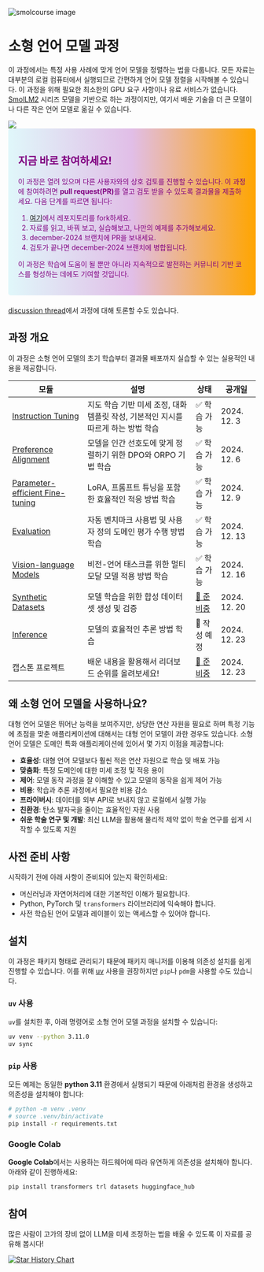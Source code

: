 ![smolcourse image](../banner.png)

# 소형 언어 모델 과정

이 과정에서는 특정 사용 사례에 맞게 언어 모델을 정렬하는 법을 다룹니다. 모든 자료는 대부분의 로컬 컴퓨터에서 실행되므로 간편하게 언어 모델 정렬을 시작해볼 수 있습니다. 이 과정을 위해 필요한 최소한의 GPU 요구 사항이나 유료 서비스가 없습니다. [SmolLM2](https://github.com/huggingface/smollm/tree/main) 시리즈 모델을 기반으로 하는 과정이지만, 여기서 배운 기술을 더 큰 모델이나 다른 작은 언어 모델로 옮길 수 있습니다.

<a href="http://hf.co/join/discord">
<img src="https://img.shields.io/badge/Discord-7289DA?&logo=discord&logoColor=white"/>
</a>

<div style="background: linear-gradient(to right, #e0f7fa, #e1bee7, orange); padding: 20px; border-radius: 5px; margin-bottom: 20px; color: purple;">
    <h2>지금 바로 참여하세요!</h2>
    <p>이 과정은 열려 있으며 다른 사용자와의 상호 검토를 진행할 수 있습니다. 이 과정에 참여하려면 <strong>pull request(PR)</strong>를 열고 검토 받을 수 있도록 결과물을 제출하세요. 다음 단계를 따르면 됩니다:</p>
    <ol>
        <li><a href="https://github.com/huggingface/smol-course/fork">여기</a>에서 레포지토리를 fork하세요.</li>
        <li>자료를 읽고, 바꿔 보고, 실습해보고, 나만의 예제를 추가해보세요.</li>
        <li>december-2024 브랜치에 PR을 보내세요.</li>
        <li>검토가 끝나면 december-2024 브랜치에 병합됩니다.</li>
    </ol>
    <p>이 과정은 학습에 도움이 될 뿐만 아니라 지속적으로 발전하는 커뮤니티 기반 코스를 형성하는 데에도 기여할 것입니다.</p>
</div>

[discussion thread](https://github.com/huggingface/smol-course/discussions/2#discussion-7602932)에서 과정에 대해 토론할 수도 있습니다.

## 과정 개요

이 과정은 소형 언어 모델의 초기 학습부터 결과물 배포까지 실습할 수 있는 실용적인 내용을 제공합니다.

| 모듈 | 설명 | 상태 | 공개일 |
|--------|-------------|---------|--------------|
| [Instruction Tuning](./1_instruction_tuning) | 지도 학습 기반 미세 조정, 대화 템플릿 작성, 기본적인 지시를 따르게 하는 방법 학습 | ✅ 학습 가능 | 2024. 12. 3 |
| [Preference Alignment](./2_preference_alignment) | 모델을 인간 선호도에 맞게 정렬하기 위한 DPO와 ORPO 기법 학습 | ✅ 학습 가능 | 2024. 12. 6 |
| [Parameter-efficient Fine-tuning](./3_parameter_efficient_finetuning) | LoRA, 프롬프트 튜닝을 포함한 효율적인 적응 방법 학습 | ✅ 학습 가능 | 2024. 12. 9 |
| [Evaluation](./4_evaluation) | 자동 벤치마크 사용법 및 사용자 정의 도메인 평가 수행 방법 학습 | ✅ 학습 가능 | 2024. 12. 13 |
| [Vision-language Models](./5_vision_language_models) | 비전-언어 태스크를 위한 멀티모달 모델 적용 방법 학습 | ✅ 학습 가능 | 2024. 12. 16 |
| [Synthetic Datasets](./6_synthetic_datasets) | 모델 학습을 위한 합성 데이터셋 생성 및 검증 | [🚧 준비중](https://github.com/huggingface/smol-course/issues/83) | 2024. 12. 20 |
| [Inference](./7_inference) | 모델의 효율적인 추론 방법 학습 | 📝 작성 예정 | 2024. 12. 23 |
| 캡스톤 프로젝트 | 배운 내용을 활용해서 리더보드 순위를 올려보세요! | [🚧 준비중](https://github.com/huggingface/smol-course/pull/97) | 2024. 12. 23 |

## 왜 소형 언어 모델을 사용하나요?

대형 언어 모델은 뛰어난 능력을 보여주지만, 상당한 연산 자원을 필요로 하며 특정 기능에 초점을 맞춘 애플리케이션에 대해서는 대형 언어 모델이 과한 경우도 있습니다. 소형 언어 모델은 도메인 특화 애플리케이션에 있어서 몇 가지 이점을 제공합니다: 

- **효율성**: 대형 언어 모델보다 훨씬 적은 연산 자원으로 학습 및 배포 가능
- **맞춤화**: 특정 도메인에 대한 미세 조정 및 적응 용이
- **제어**: 모델 동작 과정을 잘 이해할 수 있고 모델의 동작을 쉽게 제어 가능
- **비용**: 학습과 추론 과정에서 필요한 비용 감소
- **프라이버시**: 데이터를 외부 API로 보내지 않고 로컬에서 실행 가능
- **친환경**: 탄소 발자국을 줄이는 효율적인 자원 사용
- **쉬운 학술 연구 및 개발**: 최신 LLM을 활용해 물리적 제약 없이 학술 연구를 쉽게 시작할 수 있도록 지원

## 사전 준비 사항

시작하기 전에 아래 사항이 준비되어 있는지 확인하세요:
- 머신러닝과 자연어처리에 대한 기본적인 이해가 필요합니다.
- Python, PyTorch 및 `transformers` 라이브러리에 익숙해야 합니다.
- 사전 학습된 언어 모델과 레이블이 있는 액세스할 수 있어야 합니다.

## 설치

이 과정은 패키지 형태로 관리되기 때문에 패키지 매니저를 이용해 의존성 설치를 쉽게 진행할 수 있습니다. 이를 위해 [uv](https://github.com/astral-sh/uv) 사용을 권장하지만 `pip`나 `pdm`을 사용할 수도 있습니다.

### `uv` 사용

`uv`를 설치한 후, 아래 명령어로 소형 언어 모델 과정을 설치할 수 있습니다:

```bash
uv venv --python 3.11.0
uv sync
```

### `pip` 사용

모든 예제는 동일한 **python 3.11** 환경에서 실행되기 때문에 아래처럼 환경을 생성하고 의존성을 설치해야 합니다:

```bash
# python -m venv .venv
# source .venv/bin/activate
pip install -r requirements.txt
```

### Google Colab

**Google Colab**에서는 사용하는 하드웨어에 따라 유연하게 의존성을 설치해야 합니다. 아래와 같이 진행하세요:

```bash
pip install transformers trl datasets huggingface_hub
```

## 참여

많은 사람이 고가의 장비 없이 LLM을 미세 조정하는 법을 배울 수 있도록 이 자료를 공유해 봅시다!

[![Star History Chart](https://api.star-history.com/svg?repos=huggingface/smol-course&type=Date)](https://star-history.com/#huggingface/smol-course&Date)
